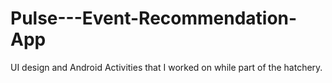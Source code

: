 # Pulse---Event-Recommendation-App
UI design and Android Activities that I worked on while part of the hatchery.
